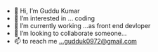 - 👋 Hi, I’m Guddu Kumar
- 👀 I’m interested in ... coding
- 🌱 I’m currently working ...as front end devloper
- 💞️ I’m looking to collaborate someone...
- 📫 to reach me ...gudduk0972@gmail.com

<!---
Gudduk0972/Gudduk0972 is a ✨ special ✨ repository because its `README.md` (this file) appears on your GitHub profile.
You can click the Preview link to take a look at your changes.
--->
